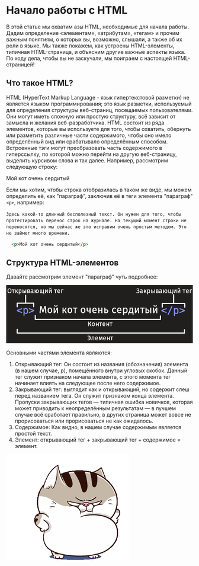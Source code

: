 # Начало работы с HTML

В этой статье мы охватим азы HTML, необходимые для начала работы. Дадим определение «элементам», «атрибутам», «тегам» и прочим важным понятиям, о которых вы, возможно, слышали, а также об их роли в языке. Мы также покажем, как устроены HTML-элементы, типичная HTML-страница, и объясним другие важные аспекты языка. По ходу дела, чтобы вы не заскучали, мы поиграем с настоящей HTML-страницей!

## Что такое HTML?

HTML (HyperText Markup Language - язык гипертекстовой разметки) не является языком программирования; это язык разметки, используемый для определения структуры веб-страниц, посещаемых пользователями. Они могут иметь сложную или простую структуру, всё зависит от замысла и желания веб-разработчика. HTML состоит из ряда элементов, которые вы используете для того, чтобы охватить, обернуть или разметить различные части содержимого, чтобы оно имело определённый вид или срабатывало определённым способом. Встроенные тэги могут преобразовать часть содержимого в гиперссылку, по которой можно перейти на другую веб-страницу, выделить курсивом слова и так далее. Например, рассмотрим следующую строку:

Мой кот очень сердитый

Если мы хотим, чтобы строка отобразилась в таком же виде, мы можем определить её, как "параграф", заключив её в теги элемента "параграф"  ``` <p> ```, например:

```Здесь какой-то длинный бесполезный текст. Он нужен для того, чтобы протестировать перенос строк на журнале. На текущий момент строки не переносятся, но мы сейчас же это исправим очень простым методом. Это не займет много времени.```

```HTML
  <p>Мой кот очень сердитый</p>
```

## Структура HTML-элементов

Давайте рассмотрим элемент "параграф" чуть подробнее:

![img](./1234.png)

Основными частями элемента являются:

1. Открывающий тег: Он состоит из названия (обозначения) элемента (в нашем случае, p), помещённого внутри угловых скобок. Данный тег служит признаком начала элемента, с этого момента тег начинает влиять на следующее после него содержимое.
2. Закрывающий тег: выглядит как и открывающий, но содержит слеш перед названием тега. Он служит признаком конца элемента. Пропуски закрывающих тегов — типичная ошибка новичков, которая может приводить к неопределённым результатам — в лучшем случае всё сработает правильно, в других страница может вовсе не прорисоваться или прорисоваться не как ожидалось.
3. Содержимое: Как видно, в нашем случае содержимым является простой текст.
4. Элемент: открывающий тег + закрывающий тег + содержимое = элемент.
   
![img](./ami-fat-cat.gif)
